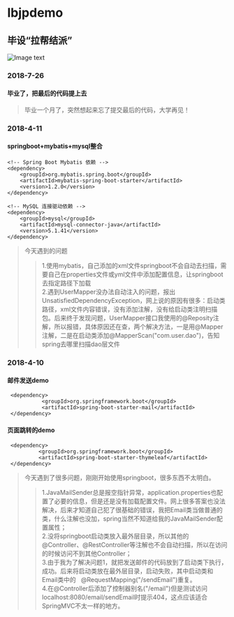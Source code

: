 # lbjpdemo
 ## 毕设“拉帮结派”
 ![Image text](https://github.com/QAQVictor/lbjpdemo/blob/master/src/main/resources/static/%E6%8B%89%E5%B8%AE%E7%BB%93%E6%B4%BE.jpeg)
 ### 2018-7-26
 #### 毕业了，把最后的代码提上去
 > 毕业一个月了，突然想起来忘了提交最后的代码，大学再见！
 
 ### 2018-4-11
 #### springboot+mybatis+mysql整合
 ```
 <!-- Spring Boot Mybatis 依赖 -->
 <dependency>
     <groupId>org.mybatis.spring.boot</groupId>
     <artifactId>mybatis-spring-boot-starter</artifactId>
     <version>1.2.0</version>
 </dependency>

 <!-- MySQL 连接驱动依赖 -->
 <dependency>
     <groupId>mysql</groupId>
     <artifactId>mysql-connector-java</artifactId>
     <version>5.1.41</version>
 </dependency>
 ```
>今天遇到的问题
>>1.使用mybatis，自己添加的xml文件springboot不会自动去扫描，需要自己在properties文件或yml文件中添加配置信息，让springboot去指定路径下加载<br>
>>2.遇到UserMapper没办法自动注入的问题，报出UnsatisfiedDependencyException，网上说的原因有很多：启动类路径，xml文件内容错误，没有添加注解，没有给启动类注明扫描包。后来终于发现问题，UserMapper接口我使用的@Reposity注解，所以报错，具体原因还在查，两个解决方法，一是用@Mapper注解，二是在启动类添加@MapperScan("com.user.dao")，告知spring去哪里扫描dao层文件
 
 ### 2018-4-10
 #### 邮件发送demo
 ```
  <dependency>
            <groupId>org.springframework.boot</groupId>
            <artifactId>spring-boot-starter-mail</artifactId>
  </dependency>
  ```
  #### 页面跳转的demo
  ```
   <dependency>
            <groupId>org.springframework.boot</groupId>
            <artifactId>spring-boot-starter-thymeleaf</artifactId>
   </dependency>
  ```
>今天遇到了很多问题，刚刚开始使用springboot，很多东西不太明白。<br>
>>1.JavaMailSender总是报空指针异常，application.properties也配置了必要的信息，但是还是没有加载配置文件。网上很多答案也没法解决，后来才知道自己犯了很基础的错误，我把Email类当做普通的类，什么注解也没加，spring当然不知道给我的JavaMailSender配置属性；<br>
>>2.没将springboot启动类放入最外层目录，所以其他的@Controller、@RestController等注解也不会自动扫描，所以在访问的时候访问不到其他Controller；<br>
>>3.由于我为了解决问题1，就把发送邮件的代码放到了启动类下执行，成功。后来将启动类放在最外层目录，启动失败，其中启动类和Email类中的
    @RequestMapping("/sendEmail")重复。<br>
>>4.在@Controller后添加了控制器别名("/email")但是测试访问localhost:8080/email/sendEmail时提示404，这点应该适合SpringMVC不太一样的地方。<br>
